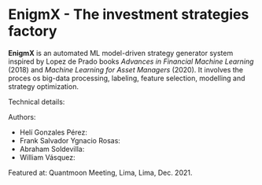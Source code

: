 # EnigmX - The investment strategies factory

**EnigmX** is an automated ML model-driven strategy generator system inspired by Lopez de Prado books _Advances in Financial Machine Learning_ (2018) and _Machine Learning for Asset Managers_ (2020). It involves the proces os big-data processing, labeling, feature selection, modelling and strategy optimization.

Technical details:

Authors:

- Helí Gonzales Pérez: 
- Frank Salvador Ygnacio Rosas:
- Abraham Soldevilla:
- William Vásquez: 

Featured at: Quantmoon Meeting, Lima, Lima, Dec. 2021.
